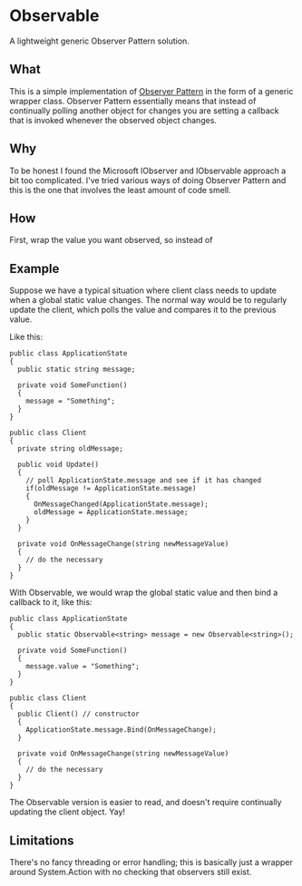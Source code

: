 # Observable
A lightweight generic Observer Pattern solution. 

## What
This is a simple implementation of [Observer Pattern](https://en.wikipedia.org/wiki/Observer_pattern) in the form of a generic wrapper class. Observer Pattern essentially means that instead of continually polling another object for changes you are setting a callback that is invoked whenever the observed object changes.

## Why
To be honest I found the Microsoft IObserver and IObservable approach a bit too complicated. I've tried various ways of doing Observer Pattern and this is the one that involves the least amount of code smell.

## How
First, wrap the value you want observed, so instead of

## Example
Suppose we have a typical situation where client class needs to update when a global static value changes. The normal way would be to regularly update the client, which polls the value and compares it to the previous value.

Like this:
```
public class ApplicationState
{
  public static string message;
  
  private void SomeFunction()
  {
    message = "Something";
  }
}

public class Client
{
  private string oldMessage;
  
  public void Update()
  {
    // poll ApplicationState.message and see if it has changed
    if(oldMessage != ApplicationState.message)
    {
      OnMessageChanged(ApplicationState.message);
      oldMessage = ApplicationState.message;
    }
  }
  
  private void OnMessageChange(string newMessageValue)
  {
    // do the necessary
  }
}
```
With Observable, we would wrap the global static value and then bind a callback to it, like this:
```
public class ApplicationState
{
  public static Observable<string> message = new Observable<string>();
  
  private void SomeFunction()
  {
    message.value = "Something";
  }
}

public class Client
{
  public Client() // constructor
  {
    ApplicationState.message.Bind(OnMessageChange);
  }

  private void OnMessageChange(string newMessageValue)
  {
    // do the necessary
  }
}
```
The Observable version is easier to read, and doesn't require continually updating the client object. Yay!

## Limitations
There's no fancy threading or error handling; this is basically just a wrapper around System.Action<T> with no checking that observers still exist.
